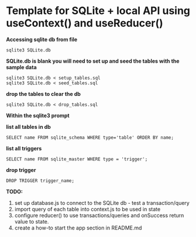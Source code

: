 # Template for SQLite + local API using useContext() and useReducer()

<b>Accessing sqlite db from file</b>
```
sqlite3 SQLite.db
```

<b>SQLite.db is blank you will need to set up and seed the tables with the sample data</b>
```
sqlite3 SQLite.db < setup_tables.sql
sqlite3 SQLite.db < seed_tables.sql
```

<b>drop the tables to clear the db</b>
```
sqlite3 SQLite.db < drop_tables.sql
```

<b>Within the sqlite3 prompt</b>

<b>list all tables in db</b>
```
SELECT name FROM sqlite_schema WHERE type='table' ORDER BY name;
```

<b>list all triggers</b>
```
SELECT name FROM sqlite_master WHERE type = 'trigger';
```

<b>drop trigger</b>
```
DROP TRIGGER trigger_name;
```

<b>TODO:</b>
1. set up database.js to connect to the SQLite db - test a transaction/query
2. import query of each table into context.js to be used in state
3. configure reducer() to use transactions/queries and onSuccess return value to state.
4. create a how-to start the app section in README.md



